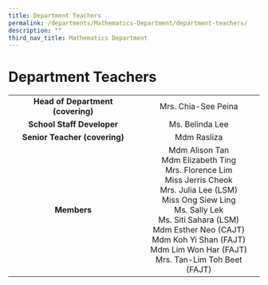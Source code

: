 ```yaml
---
title: Department Teachers
permalink: /departments/Mathematics-Department/department-teachers/
description: ""
third_nav_title: Mathematics Department
---
```

# Department Teachers

|                               |                                  |
|:-----------------------------:|:-----------------------------------------------------------------------------------------------------------------------------------------------------------------------------------------------------------------------------------------------------------------------------------:|
| **Head of Department (covering)** |          Mrs. Chia-See Peina     |
|    **School Staff Developer**    |         Ms. Belinda Lee              |
|   **Senior Teacher (covering)**   |          Mdm Rasliza               |
|            **Members**            | Mdm Alison Tan<br>Mdm Elizabeth Ting<br>Mrs. Florence Lim<br>Miss Jerris Cheok<br>Mrs. Julia Lee (LSM)<br>Miss Ong Siew Ling<br>Ms. Sally Lek<br>Ms. Siti Sahara (LSM)<br>Mdm Esther Neo (CAJT)<br>Mdm Koh Yi Shan (FAJT)<br>Mdm Lim Won Har (FAJT)<br>Mrs. Tan-Lim Toh Beet (FAJT) |